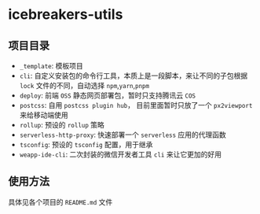 # icebreakers-utils

## 项目目录

- `_template`: 模板项目
- `cli`: 自定义安装包的命令行工具，本质上是一段脚本，来让不同的子包根据 `lock` 文件的不同，自动选择 `npm`,`yarn`,`pnpm`
- `deploy`: 前端 `OSS` 静态网页部署包，暂时只支持腾讯云 `COS`
- `postcss`: 自用 `postcss plugin hub`， 目前里面暂时只放了一个 `px2viewport` 来给移动端使用
- `rollup`: 预设的 `rollup` 策略
- `serverless-http-proxy`: 快速部署一个 `serverless` 应用的代理函数
- `tsconfig`: 预设的 `tsconfig` 配置，用于继承
- `weapp-ide-cli`: 二次封装的微信开发者工具 `cli` 来让它更加的好用

## 使用方法

具体见各个项目的 `README.md` 文件
